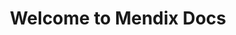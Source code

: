 ---
title: "Welcome to Mendix Docs"
linktitle: "Docs"
url: /
type: landingpage
layout: landingpage
description: Browse the documentation per product, read about latest releases, and contribute to docs to improve them.
aliases:
    - /docs/index.html
    - /docs/Overview.html
    - /search/
cascade:
    - no_list: true
#for future ease of maintenance, the tab contents might have to be split up into snippets
---